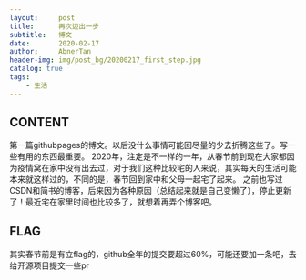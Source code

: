 ```yaml
---
layout:     post
title:      再次迈出一步
subtitle:   博文
date:       2020-02-17
author:     AbnerTan
header-img:	img/post_bg/20200217_first_step.jpg
catalog: true
tags:
	- 生活
---
```



## CONTENT

第一篇githubpages的博文。以后没什么事情可能回尽量的少去折腾这些了。写一些有用的东西最重要。
2020年，注定是不一样的一年，从春节前到现在大家都因为疫情窝在家中没有出去过，对于我们这种比较宅的人来说，其实每天的生活可能本来就这样过的，不同的是，春节回到家中和父母一起宅了起来。
之前也写过CSDN和简书的博客，后来因为各种原因（总结起来就是自己变懒了），停止更新了！最近宅在家里时间也比较多了，就想着再弄个博客吧。

## FLAG

其实春节前是有立flag的，github全年的提交要超过60%，可能还要加一条吧，去给开源项目提交一些pr

	

​		

​	

